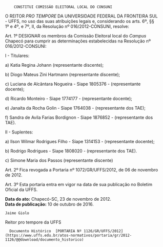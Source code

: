         CONSTITUI COMISSÃO ELEITORAL LOCAL DO CONSUNI  

O REITOR *PRO TEMPORE* DA UNIVERSIDADE FEDERAL DA FRONTEIRA SUL - UFFS, no uso das suas atribuições legais e, considerando os arts. 6º, §§ 1º e 4º, e 7º, II, da Resolução nº 016/2012-CONSUNI, resolve:

 Art. 1º DESIGNAR os membros da Comissão Eleitoral local do *Campus* Chapecó para cumprir as determinações estabelecidas na Resolução nº 016/2012-CONSUNI:

 I - Titulares:

 a) Katia Regina Johann (representante discente);

 b) Diogo Mateus Zini Hartmann (representante discente);

 c) Luciana de Alcântara Nogueira - Siape 1805376 - (representante docente);

 d) Ricardo Monteiro - Siape 1774177 - (representante docente);

 e) Janaíta da Rocha Golin - Siape 1764038 - (representante dos TAE);

 f) Sandra de Avila Farias Bordignon - Siape 1876852 - (representante dos TAE).

 II - Suplentes:

 a) Ilson Wilmar Rodrigues Filho - Siape 1314153 - (representante docente);

 b) Rodrigo Rodrigues - Siape 1808020 - (representante dos TAE).

 c) Simone Maria dos Passos (representante discente)

 Art. 2º Fica revogada a Portaria nº 1072/GR/UFFS/2012, de 06 de novembro de 2012.

 Art. 3º Esta portaria entra em vigor na data de sua publicação no Boletim Oficial da UFFS.

  

   **Data do ato:** Chapecó-SC, 23 de novembro de 2012.   
 **Data de publicação:**  10 de outubro de 2016. 

    Jaime Giolo   
 Reitor pro tempore da UFFS 

      Documento Histórico  [PORTARIA Nº 1126/GR/UFFS/2012](https://www.uffs.edu.br/atos-normativos/portaria/gr/2012-1126/@@download/documento_historico)     
      